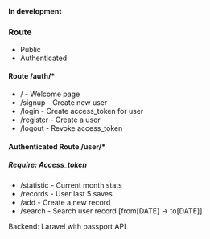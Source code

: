 #### In development
### Route
* Public
* Authenticated
#### Route /auth/*
* / - Welcome page 
* /signup - Create new user
* /login - Create access_token for user
* /register - Create a user
* /logout - Revoke access_token
#### Authenticated Route /user/*
##### Require: Access_token
* /statistic -  Current month stats
* /records - User last 5 saves
* /add - Create a new record
* /search - Search user record [from[DATE] -> to[DATE]]

Backend: Laravel with passport API

